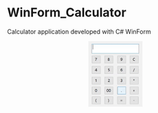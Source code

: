 # WinForm_Calculator
 Calculator application developed with C# WinForm

<p align="center">
  <img src = "Demo.gif" width=25% height=25%/>
</p>
